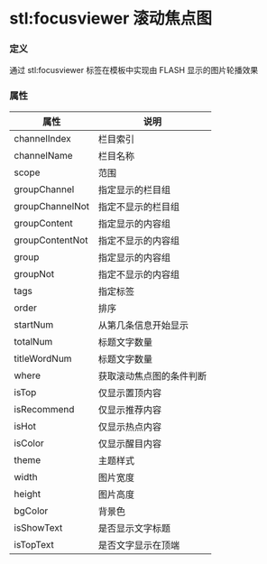 ﻿# stl:focusviewer 滚动焦点图


### 定义

通过 stl:focusviewer 标签在模板中实现由 FLASH 显示的图片轮播效果

### 属性

属性  | 说明
------  | ------
channelIndex | 栏目索引
channelName | 栏目名称
scope | 范围
groupChannel | 指定显示的栏目组
groupChannelNot | 指定不显示的栏目组
groupContent | 指定显示的内容组
groupContentNot | 指定不显示的内容组
group | 指定显示的内容组
groupNot | 指定不显示的内容组
tags | 指定标签
order | 排序
startNum | 从第几条信息开始显示
totalNum | 标题文字数量
titleWordNum | 标题文字数量
where | 获取滚动焦点图的条件判断
isTop | 仅显示置顶内容
isRecommend | 仅显示推荐内容
isHot | 仅显示热点内容
isColor | 仅显示醒目内容
theme | 主题样式
width | 图片宽度
height | 图片高度
bgColor | 背景色
isShowText | 是否显示文字标题
isTopText | 是否文字显示在顶端
